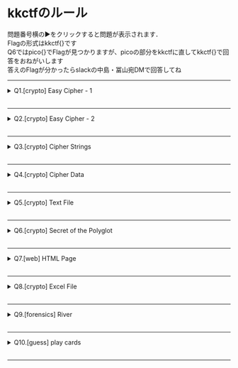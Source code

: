 
# kkctfのルール
問題番号横の▶をクリックすると問題が表示されます．<br>
Flagの形式はkkctf{}です<br>
Q6ではpico{}でFlagが見つかりますが、picoの部分をkkctfに直してkkctf{}で回答をおねがいします<br>
答えのFlagが分かったらslackの中島・冨山宛DMで回答してね<br>

---
<details>
<summary>Q1.[crypto] Easy Cipher - 1 </summary>
次の文字列はFlagが何らかの形式で変換されたものらしい<br><br>
11 11 3 20 6 {9 19 14 15 20 19 5 3 21 18 20 25}
<br><br>

</details>
<br>

---
<details>
<summary>Q2.[crypto] Easy Cipher - 2 </summary>
この文字列を解読してFlagを探し出そう!<br><br>
ー　・・　ー・ー　ー　ーーー　ー・ー・　ー・ー　ー　・・　ー・ー　ー　ーーー　ー・ー・　ー・ー<br><br>

</details>
<br>

---
<details>
<summary>Q3.[crypto] Cipher Strings </summary>
この文字列を解読してFlagを探し出そう!<br><br>
Iwxh xh RIU. Uapv xh CU9wh174bAH.<br><br>

</details>
<br>

---
<details>
<summary>Q4.[crypto] Cipher Data </summary>
次の文字列はFlagが何らかの形式で変換されたものらしい<br><br>
Vmtkb2NHTjVRbmhrVjFaNlpFZHNkbUpwUWpGak1sWjZTVVZLYUdNeVZUSk9RelJuVW0xNGFGcDVRbkJqZVVKQ1ZHeEplbVZyTURWalZrWkxUR2M5UFE9PQ==
<br><br>

</details>
<br>

---
<details>
<summary>Q5.[crypto] Text File  </summary>
奇妙なテキストファイルからすべての情報を抽出してフラグを探してください！<br><br>

[flag2of2-final.pdf](https://github.com/Tohru-Tomiyama/CTF/blob/master/CTF%E5%95%8F%E9%A1%8C%E8%B3%87%E6%96%99/kkctfFlag.txt)<br><br>

</details>
<br>

---
<details>
<summary>Q6.[crypto] Secret of the Polyglot </summary>
この奇妙なpdfファイルからすべての情報を抽出してフラグを探してください！<br><br>

[flag2of2-final.pdf](https://github.com/Tohru-Tomiyama/CTF/blob/master/CTF%E5%95%8F%E9%A1%8C%E8%B3%87%E6%96%99/flag2of2-final.pdf)<br><br>

</details>
<br>

---
<details>
<summary>Q7.[web] HTML Page </summary>
次のWebサイトからフラグを探して下さい！<br><br>

[https://tohru-tomiyama.github.io/CTFWeb/](https://tohru-tomiyama.github.io/CTFWeb/)

<br><br>

</details>
<br>

---
<details>
<summary>Q8.[crypto] Excel File </summary>
この奇妙なexcelファイルからフラグを探してください！<br><br>

[BinaryImage.xlsx](https://github.com/Tohru-Tomiyama/CTF/blob/master/CTF%E5%95%8F%E9%A1%8C%E8%B3%87%E6%96%99/BinaryImage.xlsx)<br><br>

</details>
<br>

---
<details>
<summary>Q9.[forensics] River </summary>
写真に写っている川の名前がflagです！特定して答えてください！<br><br>

[river.jpg](https://github.com/Tohru-Tomiyama/CTF/blob/master/CTF%E5%95%8F%E9%A1%8C%E8%B3%87%E6%96%99/river.jpg)<br><br>

</details>
<br>

---
<details>
<summary>Q10.[guess] play cards </summary>
以下の文章を読んで犯人を見つけ出そう！Flagは犯人の名前になっています！<br><br>

──monologue<br>エメット・B・フォックス医師の第一発見
サーバー室で内密な話、というからには嫌な予感はしていたが、最悪だ。室温の低さとは無関係に身体の深部体温が低下していく。
部下であるアリス・アスター医師が病院内での通信盗聴の疑いが掛けられているらしい。これが事実であれば管理責任を負わされるかもしれないではないか！
とにかく彼女に話を聞き、事実確認しなければ。もし事実であったなら隠匿するか、誰よりも早く彼女を突き出すか、方針を固めることが重要であろう。
この時間はいつものように、個室となっている医局の女医室でPCを弄りながら、珈琲ブレイクをしているはず。
そんな経験則から扉をノックするも返事はない。訝しんで中を覗き込むと、部屋の主は無残な姿で横たわっている。
流血に反射した蛍光灯を見つめながらその周りをぐるりと観察して回り、息のないことを確認し、911を押した。

──警官による状況整理<br>
ボールペンで喉を一突きにされている。ボールペンは被害者が胸ポケットに入れ、使用していたもので、故に衝動的な犯行で、単独犯だと考えられる。
わずかに争った形跡がある。部屋には書類が散乱していた。その中の一枚、「小児科」の単語の上から、血で「a」と書かれているものがある。
PCに被害者の手の形が紅く残っている。開いているのは電子カルテ、業務連絡ツール、ミュージックソフト、院内ネットワークのサーバー処理、医術論文の閲覧などがあり、保存データは報告書類や経過観察物など目に付くものはない。

<<容疑者>><br>
この時間に犯行現場に入り得た人間は防犯カメラの映像からは下の４名だった。もちろん、医局である以上は看護師以外の2~4の3人は被害者が招かなければ入れない。（被害者の協力があるという前提でいえばカメラの目をかいくぐって入ることが出来る可能性もあるが現在検証中）


1. パトリシア・アトリー(29)<br>
アメリカ人看護師、被害者とは友人？

2. レナード・カーク(52)<br>
メキシコ人見舞い人、息子・フィリップ・カーク(31)が腰椎椎間板ヘルニア

3. フィオナ・サドラー(24)<br>
イギリス人見舞い人、妹ミネルヴァ・サドラー(24)は右腕の複雑骨折


4. ダヴィット・コルディエ(36)<br>
　フランス人患者、胆道炎、建築業

<br><br>
</details>
<br>

---
